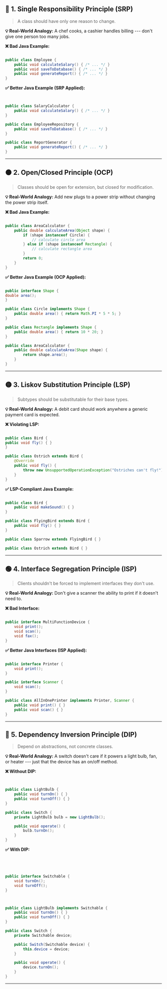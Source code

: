 🔵 1\. **Single Responsibility Principle (SRP)**
------------------------------------------------

> A class should have only one reason to change.

**💡 Real-World Analogy:**  A chef cooks, a cashier handles billing --- don't give one person too many jobs.

**❌ Bad Java Example:**

```java

public class Employee {
    public void calculateSalary() { /* ... */ }
    public void saveToDatabase() { /* ... */ }
    public void generateReport() { /* ... */ }
}
```


**✅ Better Java Example (SRP Applied):**

```java


public class SalaryCalculator {
    public void calculateSalary() { /* ... */ }
}

public class EmployeeRepository {
    public void saveToDatabase() { /* ... */ }
}

public class ReportGenerator {
    public void generateReport() { /* ... */ }
}
```

* * * * *

🟠 2\. **Open/Closed Principle (OCP)**
--------------------------------------

> Classes should be open for extension, but closed for modification.

**💡 Real-World Analogy:**  Add new plugs to a power strip without changing the power strip itself.

**❌ Bad Java Example:**

```java

public class AreaCalculator {
    public double calculateArea(Object shape) {
        if (shape instanceof Circle) {
            // calculate circle area
        } else if (shape instanceof Rectangle) {
            // calculate rectangle area
        }
        return 0;
    }
}
```

**✅ Better Java Example (OCP Applied):**

```java

public interface Shape {
double area();
}

public class Circle implements Shape {
    public double area() { return Math.PI * 5 * 5; }
}

public class Rectangle implements Shape {
    public double area() { return 10 * 20; }
}

public class AreaCalculator {
    public double calculateArea(Shape shape) {
        return shape.area();
    }
}
```

* * * * *

🟡 3\. **Liskov Substitution Principle (LSP)**
----------------------------------------------

> Subtypes should be substitutable for their base types.

**💡 Real-World Analogy:**  A debit card should work anywhere a generic payment card is expected.

**❌ Violating LSP:**

```java

public class Bird {
public void fly() { }
}

public class Ostrich extends Bird {
    @Override
    public void fly() {
        throw new UnsupportedOperationException("Ostriches can't fly!");
    }
}
```

**✅ LSP-Compliant Java Example:**

```java

public class Bird {
    public void makeSound() { }
}

public class FlyingBird extends Bird {
    public void fly() { }
}

public class Sparrow extends FlyingBird { }

public class Ostrich extends Bird { }
```

* * * * *

🟢 4\. **Interface Segregation Principle (ISP)**
------------------------------------------------

> Clients shouldn't be forced to implement interfaces they don't use.

**💡 Real-World Analogy:**  Don't give a scanner the ability to print if it doesn't need to.

**❌ Bad Interface:**

```java

public interface MultiFunctionDevice {
    void print();
    void scan();
    void fax();
}
```

**✅ Better Java Interfaces (ISP Applied):**

```java

public interface Printer {
    void print();
}

public interface Scanner {
    void scan();
}

public class AllInOnePrinter implements Printer, Scanner {
    public void print() { }
    public void scan() { }
}
```

* * * * *

🔴 5\. **Dependency Inversion Principle (DIP)**
-----------------------------------------------

> Depend on abstractions, not concrete classes.

**💡 Real-World Analogy:**  A switch doesn't care if it powers a light bulb, fan, or heater --- just that the device has an on/off method.

**❌ Without DIP:**

```java


public class LightBulb {
    public void turnOn() { }
    public void turnOff() { }
}

public class Switch {
    private LightBulb bulb = new LightBulb();

    public void operate() {
        bulb.turnOn();
    }
}
```

**✅ With DIP:**

```java




public interface Switchable {
    void turnOn();
    void turnOff();
}



public class LightBulb implements Switchable {
    public void turnOn() { }
    public void turnOff() { }
}

public class Switch {
    private Switchable device;

    public Switch(Switchable device) {
        this.device = device;
    }

    public void operate() {
        device.turnOn();
    }
}
```

* * * * *